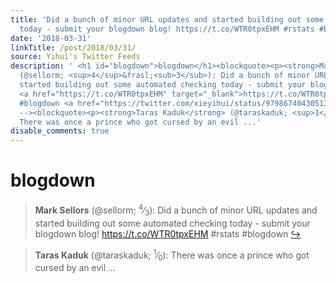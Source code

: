 ```yaml
---
title: 'Did a bunch of minor URL updates and started building out some automated checking
  today - submit your blogdown blog! https://t.co/WTR0tpxEHM #rstats #blogdown'
date: '2018-03-31'
linkTitle: /post/2018/03/31/
source: Yihui's Twitter Feeds
description: ' <h1 id="blogdown">blogdown</h1><blockquote><p><strong>Mark Sellors</strong>
  (@sellorm; <sup>4</sup>&frasl;<sub>3</sub>): Did a bunch of minor URL updates and
  started building out some automated checking today - submit your blogdown blog!
  <a href="https://t.co/WTR0tpxEHM" target="_blank">https://t.co/WTR0tpxEHM</a> #rstats
  #blogdown <a href="https://twitter.com/xieyihui/status/979867404305133568" target="_blank">&#8618;</a></p></blockquote><!--
  --><blockquote><p><strong>Taras Kaduk</strong> (@taraskaduk; <sup>1</sup>&frasl;<sub>0</sub>):
  There was once a prince who got cursed by an evil ...'
disable_comments: true
---
```

 <h1 id="blogdown">blogdown</h1><blockquote><p><strong>Mark Sellors</strong> (@sellorm; <sup>4</sup>&frasl;<sub>3</sub>): Did a bunch of minor URL updates and started building out some automated checking today - submit your blogdown blog! <a href="https://t.co/WTR0tpxEHM" target="_blank">https://t.co/WTR0tpxEHM</a> #rstats #blogdown <a href="https://twitter.com/xieyihui/status/979867404305133568" target="_blank">&#8618;</a></p></blockquote><!-- --><blockquote><p><strong>Taras Kaduk</strong> (@taraskaduk; <sup>1</sup>&frasl;<sub>0</sub>): There was once a prince who got cursed by an evil ...